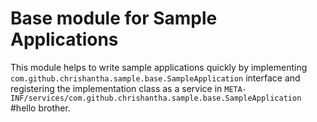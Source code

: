 Base module for Sample Applications
===================================

This module helps to write sample applications quickly by implementing
`com.github.chrishantha.sample.base.SampleApplication` interface and registering the implementation class as a service
in `META-INF/services/com.github.chrishantha.sample.base.SampleApplication`
#hello brother.
